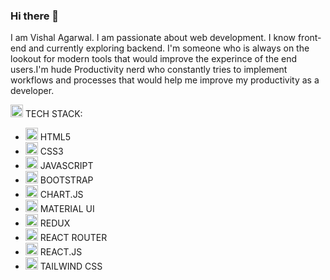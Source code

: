 ### Hi there 👋

I am Vishal Agarwal. I am passionate about web development. I know front-end and currently exploring backend.
I'm someone who is always on the lookout for modern tools that would improve the experince of the end users.I'm
hude Productivity nerd who constantly tries to implement workflows and processes that would help me improve my productivity as a developer.

<img src="https://github.com/Vishal-Agarwal77/Vishal-Agarwal77/assets/108511250/d448968f-5a3a-4c52-a0ed-96a81d23e570" width="20"/> TECH STACK:
- <img src="https://github.com/Vishal-Agarwal77/Vishal-Agarwal77/assets/108511250/940645ae-0209-4720-807b-e0d5e0028636" width="20" /> HTML5
- <img src="https://github.com/Vishal-Agarwal77/Vishal-Agarwal77/assets/108511250/aa090394-37ac-4dd1-963c-71e7a9086935" width="20" /> CSS3
- <img src="https://github.com/Vishal-Agarwal77/Vishal-Agarwal77/assets/108511250/153003f6-598c-4961-8c01-d77873573808" width="20" /> JAVASCRIPT
- <img src="https://github.com/Vishal-Agarwal77/Vishal-Agarwal77/assets/108511250/4b75e46a-0708-4445-8b68-9948ec179b92" width="20" /> BOOTSTRAP
- <img src="https://github.com/Vishal-Agarwal77/Vishal-Agarwal77/assets/108511250/27b54dc0-5e47-4b18-92c0-a0856199de5a" width="20" /> CHART.JS
- <img src="https://github.com/Vishal-Agarwal77/Vishal-Agarwal77/assets/108511250/a140feb6-d7b3-48df-83c5-9a907030b9f9" width="20" /> MATERIAL UI
- <img src="https://github.com/Vishal-Agarwal77/Vishal-Agarwal77/assets/108511250/50861a93-ad80-4768-9c60-eb219784947f" width="20" /> REDUX
- <img src="https://github.com/Vishal-Agarwal77/Vishal-Agarwal77/assets/108511250/66194dbb-3790-4c87-80f2-7ff4f7e98911" width="20" /> REACT ROUTER
- <img src="https://github.com/Vishal-Agarwal77/Vishal-Agarwal77/assets/108511250/5bfe9c02-ed6e-4906-bb96-6bf8f5a7b60c" width="20" /> REACT.JS
- <img src="https://github.com/Vishal-Agarwal77/Vishal-Agarwal77/assets/108511250/0ce9381a-ad0b-4d6d-baac-db47f64f98ad" width="20" /> TAILWIND CSS
  
<!--
**Vishal-Agarwal77/Vishal-Agarwal77** is a ✨ _special_ ✨ repository because its `README.md` (this file) appears on your GitHub profile.

Here are some ideas to get you started:

- 🔭 I’m currently working on ...
- 🌱 I’m currently learning ...
- 👯 I’m looking to collaborate on ...
- 🤔 I’m looking for help with ...
- 💬 Ask me about ...
- 📫 How to reach me: ...
- 😄 Pronouns: ...
- ⚡ Fun fact: ...
-->

